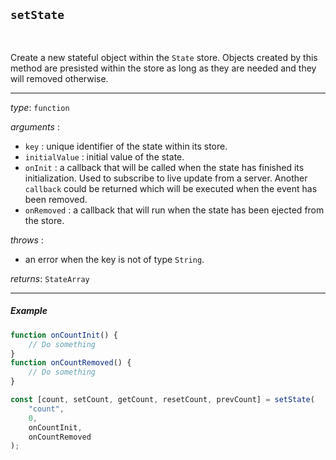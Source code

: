 ## `setState`

<br>

Create a new stateful object within the `State` store. Objects created by this method are presisted within the store as long as they are needed and they will removed otherwise.

---

_type_: `function`

_arguments_ :

-   `key` : unique identifier of the state within its store.
-   `initialValue` : initial value of the state.
-   `onInit` : a callback that will be called when the state has finished its initialization. Used to subscribe to live update from a server. Another `callback` could be returned which will be executed when the event has been removed.
-   `onRemoved` : a callback that will run when the state has been ejected from the store.

_throws_ :

-   an error when the key is not of type `String`.

_returns_: `StateArray`

---

##### Example

```js
function onCountInit() {
    // Do something
}
function onCountRemoved() {
    // Do something
}

const [count, setCount, getCount, resetCount, prevCount] = setState(
    "count",
    0,
    onCountInit,
    onCountRemoved
);
```
